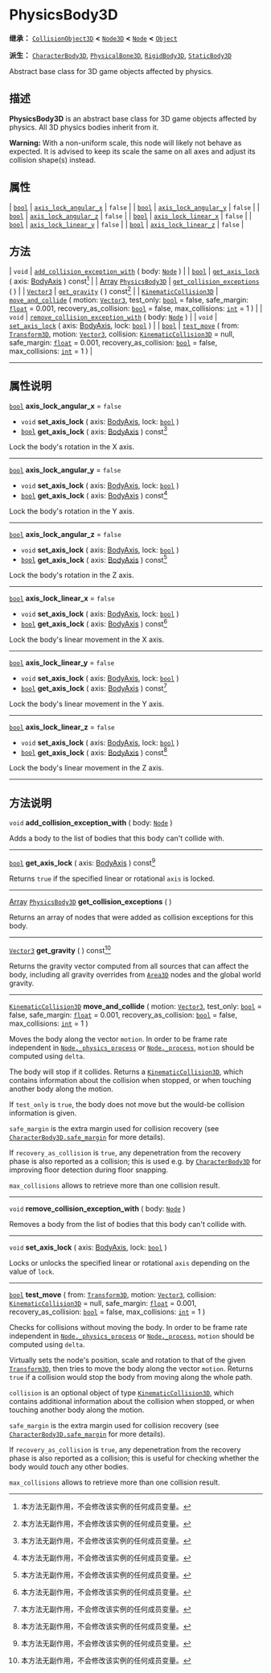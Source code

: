 <!-- ⚠ 请勿编辑本文件 ⚠ -->
<!-- 本文档使用脚本从 WeDot 引擎源码仓库生成。 -->
<!-- 生成脚本：https://github.com/WeDot-Engine/WeDot/tree/4.3/doc/tools/make_md.py； -->
<!-- 原文件：https://github.com/WeDot-Engine/WeDot/tree/4.3/doc/classes/PhysicsBody3D.xml。 -->

<div id="_class_physicsbody3d"></div>

# PhysicsBody3D

**继承：** [`CollisionObject3D`](class_collisionobject3d.md) **<** [`Node3D`](class_node3d.md) **<** [`Node`](class_node.md) **<** [`Object`](class_object.md)

**派生：** [`CharacterBody3D`](class_characterbody3d.md), [`PhysicalBone3D`](class_physicalbone3d.md), [`RigidBody3D`](class_rigidbody3d.md), [`StaticBody3D`](class_staticbody3d.md)

Abstract base class for 3D game objects affected by physics.

## 描述

**PhysicsBody3D** is an abstract base class for 3D game objects affected by physics. All 3D physics bodies inherit from it.

 **Warning:** With a non-uniform scale, this node will likely not behave as expected. It is advised to keep its scale the same on all axes and adjust its collision shape(s) instead.

## 属性

| [`bool`](class_bool.md) | [`axis_lock_angular_x`](#class_physicsbody3d_property_axis_lock_angular_x) | ``false`` |
| [`bool`](class_bool.md) | [`axis_lock_angular_y`](#class_physicsbody3d_property_axis_lock_angular_y) | ``false`` |
| [`bool`](class_bool.md) | [`axis_lock_angular_z`](#class_physicsbody3d_property_axis_lock_angular_z) | ``false`` |
| [`bool`](class_bool.md) | [`axis_lock_linear_x`](#class_physicsbody3d_property_axis_lock_linear_x)   | ``false`` |
| [`bool`](class_bool.md) | [`axis_lock_linear_y`](#class_physicsbody3d_property_axis_lock_linear_y)   | ``false`` |
| [`bool`](class_bool.md) | [`axis_lock_linear_z`](#class_physicsbody3d_property_axis_lock_linear_z)   | ``false`` |

## 方法

| `void`                                                            | [`add_collision_exception_with`](#class_physicsbody3d_method_add_collision_exception_with) ( body: [`Node`](class_node.md) )                                                                                                                                                                                                                                              |
| [`bool`](class_bool.md)                                           | [`get_axis_lock`](#class_physicsbody3d_method_get_axis_lock) ( axis: [BodyAxis](#enum_physicsserver3d_bodyaxis) ) const[^const]                                                                                                                                                                                                                                           |
| [Array](class_array.md) [`PhysicsBody3D`](class_physicsbody3d.md) | [`get_collision_exceptions`](#class_physicsbody3d_method_get_collision_exceptions) ( )                                                                                                                                                                                                                                                                                    |
| [`Vector3`](class_vector3.md)                                     | [`get_gravity`](#class_physicsbody3d_method_get_gravity) ( ) const[^const]                                                                                                                                                                                                                                                                                                |
| [`KinematicCollision3D`](class_kinematiccollision3d.md)           | [`move_and_collide`](#class_physicsbody3d_method_move_and_collide) ( motion: [`Vector3`](class_vector3.md), test_only: [`bool`](class_bool.md) = false, safe_margin: [`float`](class_float.md) = 0.001, recovery_as_collision: [`bool`](class_bool.md) = false, max_collisions: [`int`](class_int.md) = 1 )                                                               |
| `void`                                                            | [`remove_collision_exception_with`](#class_physicsbody3d_method_remove_collision_exception_with) ( body: [`Node`](class_node.md) )                                                                                                                                                                                                                                        |
| `void`                                                            | [`set_axis_lock`](#class_physicsbody3d_method_set_axis_lock) ( axis: [BodyAxis](#enum_physicsserver3d_bodyaxis), lock: [`bool`](class_bool.md) )                                                                                                                                                                                                                          |
| [`bool`](class_bool.md)                                           | [`test_move`](#class_physicsbody3d_method_test_move) ( from: [`Transform3D`](class_transform3d.md), motion: [`Vector3`](class_vector3.md), collision: [`KinematicCollision3D`](class_kinematiccollision3d.md) = null, safe_margin: [`float`](class_float.md) = 0.001, recovery_as_collision: [`bool`](class_bool.md) = false, max_collisions: [`int`](class_int.md) = 1 ) |

<!-- rst-class:: classref-section-separator -->

---

## 属性说明

<div id="_class_physicsbody3d_property_axis_lock_angular_x"></div>

[`bool`](class_bool.md) **axis_lock_angular_x** = ``false`` <div id="class_physicsbody3d_property_axis_lock_angular_x"></div>

- `void` **set_axis_lock** ( axis: [BodyAxis](#enum_physicsserver3d_bodyaxis), lock: [`bool`](class_bool.md) )
- [`bool`](class_bool.md) **get_axis_lock** ( axis: [BodyAxis](#enum_physicsserver3d_bodyaxis) ) const[^const]

Lock the body's rotation in the X axis.

<!-- rst-class:: classref-item-separator -->

---

<div id="_class_physicsbody3d_property_axis_lock_angular_y"></div>

[`bool`](class_bool.md) **axis_lock_angular_y** = ``false`` <div id="class_physicsbody3d_property_axis_lock_angular_y"></div>

- `void` **set_axis_lock** ( axis: [BodyAxis](#enum_physicsserver3d_bodyaxis), lock: [`bool`](class_bool.md) )
- [`bool`](class_bool.md) **get_axis_lock** ( axis: [BodyAxis](#enum_physicsserver3d_bodyaxis) ) const[^const]

Lock the body's rotation in the Y axis.

<!-- rst-class:: classref-item-separator -->

---

<div id="_class_physicsbody3d_property_axis_lock_angular_z"></div>

[`bool`](class_bool.md) **axis_lock_angular_z** = ``false`` <div id="class_physicsbody3d_property_axis_lock_angular_z"></div>

- `void` **set_axis_lock** ( axis: [BodyAxis](#enum_physicsserver3d_bodyaxis), lock: [`bool`](class_bool.md) )
- [`bool`](class_bool.md) **get_axis_lock** ( axis: [BodyAxis](#enum_physicsserver3d_bodyaxis) ) const[^const]

Lock the body's rotation in the Z axis.

<!-- rst-class:: classref-item-separator -->

---

<div id="_class_physicsbody3d_property_axis_lock_linear_x"></div>

[`bool`](class_bool.md) **axis_lock_linear_x** = ``false`` <div id="class_physicsbody3d_property_axis_lock_linear_x"></div>

- `void` **set_axis_lock** ( axis: [BodyAxis](#enum_physicsserver3d_bodyaxis), lock: [`bool`](class_bool.md) )
- [`bool`](class_bool.md) **get_axis_lock** ( axis: [BodyAxis](#enum_physicsserver3d_bodyaxis) ) const[^const]

Lock the body's linear movement in the X axis.

<!-- rst-class:: classref-item-separator -->

---

<div id="_class_physicsbody3d_property_axis_lock_linear_y"></div>

[`bool`](class_bool.md) **axis_lock_linear_y** = ``false`` <div id="class_physicsbody3d_property_axis_lock_linear_y"></div>

- `void` **set_axis_lock** ( axis: [BodyAxis](#enum_physicsserver3d_bodyaxis), lock: [`bool`](class_bool.md) )
- [`bool`](class_bool.md) **get_axis_lock** ( axis: [BodyAxis](#enum_physicsserver3d_bodyaxis) ) const[^const]

Lock the body's linear movement in the Y axis.

<!-- rst-class:: classref-item-separator -->

---

<div id="_class_physicsbody3d_property_axis_lock_linear_z"></div>

[`bool`](class_bool.md) **axis_lock_linear_z** = ``false`` <div id="class_physicsbody3d_property_axis_lock_linear_z"></div>

- `void` **set_axis_lock** ( axis: [BodyAxis](#enum_physicsserver3d_bodyaxis), lock: [`bool`](class_bool.md) )
- [`bool`](class_bool.md) **get_axis_lock** ( axis: [BodyAxis](#enum_physicsserver3d_bodyaxis) ) const[^const]

Lock the body's linear movement in the Z axis.

<!-- rst-class:: classref-section-separator -->

---

## 方法说明

<div id="_class_physicsbody3d_method_add_collision_exception_with"></div>

`void` **add_collision_exception_with** ( body: [`Node`](class_node.md) )<div id="class_physicsbody3d_method_add_collision_exception_with"></div>

Adds a body to the list of bodies that this body can't collide with.

<!-- rst-class:: classref-item-separator -->

---

<div id="_class_physicsbody3d_method_get_axis_lock"></div>

[`bool`](class_bool.md) **get_axis_lock** ( axis: [BodyAxis](#enum_physicsserver3d_bodyaxis) ) const[^const]<div id="class_physicsbody3d_method_get_axis_lock"></div>

Returns `true` if the specified linear or rotational `axis` is locked.

<!-- rst-class:: classref-item-separator -->

---

<div id="_class_physicsbody3d_method_get_collision_exceptions"></div>

[Array](class_array.md) [`PhysicsBody3D`](class_physicsbody3d.md) **get_collision_exceptions** ( )<div id="class_physicsbody3d_method_get_collision_exceptions"></div>

Returns an array of nodes that were added as collision exceptions for this body.

<!-- rst-class:: classref-item-separator -->

---

<div id="_class_physicsbody3d_method_get_gravity"></div>

[`Vector3`](class_vector3.md) **get_gravity** ( ) const[^const]<div id="class_physicsbody3d_method_get_gravity"></div>

Returns the gravity vector computed from all sources that can affect the body, including all gravity overrides from [`Area3D`](class_area3d.md) nodes and the global world gravity.

<!-- rst-class:: classref-item-separator -->

---

<div id="_class_physicsbody3d_method_move_and_collide"></div>

[`KinematicCollision3D`](class_kinematiccollision3d.md) **move_and_collide** ( motion: [`Vector3`](class_vector3.md), test_only: [`bool`](class_bool.md) = false, safe_margin: [`float`](class_float.md) = 0.001, recovery_as_collision: [`bool`](class_bool.md) = false, max_collisions: [`int`](class_int.md) = 1 )<div id="class_physicsbody3d_method_move_and_collide"></div>

Moves the body along the vector `motion`. In order to be frame rate independent in [`Node._physics_process`](#class_node_private_method__physics_process) or [`Node._process`](#class_node_private_method__process), `motion` should be computed using `delta`.

The body will stop if it collides. Returns a [`KinematicCollision3D`](class_kinematiccollision3d.md), which contains information about the collision when stopped, or when touching another body along the motion.

If `test_only` is `true`, the body does not move but the would-be collision information is given.

 `safe_margin` is the extra margin used for collision recovery (see [`CharacterBody3D.safe_margin`](#class_characterbody3d_property_safe_margin) for more details).

If `recovery_as_collision` is `true`, any depenetration from the recovery phase is also reported as a collision; this is used e.g. by [`CharacterBody3D`](class_characterbody3d.md) for improving floor detection during floor snapping.

 `max_collisions` allows to retrieve more than one collision result.

<!-- rst-class:: classref-item-separator -->

---

<div id="_class_physicsbody3d_method_remove_collision_exception_with"></div>

`void` **remove_collision_exception_with** ( body: [`Node`](class_node.md) )<div id="class_physicsbody3d_method_remove_collision_exception_with"></div>

Removes a body from the list of bodies that this body can't collide with.

<!-- rst-class:: classref-item-separator -->

---

<div id="_class_physicsbody3d_method_set_axis_lock"></div>

`void` **set_axis_lock** ( axis: [BodyAxis](#enum_physicsserver3d_bodyaxis), lock: [`bool`](class_bool.md) )<div id="class_physicsbody3d_method_set_axis_lock"></div>

Locks or unlocks the specified linear or rotational `axis` depending on the value of `lock`.

<!-- rst-class:: classref-item-separator -->

---

<div id="_class_physicsbody3d_method_test_move"></div>

[`bool`](class_bool.md) **test_move** ( from: [`Transform3D`](class_transform3d.md), motion: [`Vector3`](class_vector3.md), collision: [`KinematicCollision3D`](class_kinematiccollision3d.md) = null, safe_margin: [`float`](class_float.md) = 0.001, recovery_as_collision: [`bool`](class_bool.md) = false, max_collisions: [`int`](class_int.md) = 1 )<div id="class_physicsbody3d_method_test_move"></div>

Checks for collisions without moving the body. In order to be frame rate independent in [`Node._physics_process`](#class_node_private_method__physics_process) or [`Node._process`](#class_node_private_method__process), `motion` should be computed using `delta`.

Virtually sets the node's position, scale and rotation to that of the given [`Transform3D`](class_transform3d.md), then tries to move the body along the vector `motion`. Returns `true` if a collision would stop the body from moving along the whole path.

 `collision` is an optional object of type [`KinematicCollision3D`](class_kinematiccollision3d.md), which contains additional information about the collision when stopped, or when touching another body along the motion.

 `safe_margin` is the extra margin used for collision recovery (see [`CharacterBody3D.safe_margin`](#class_characterbody3d_property_safe_margin) for more details).

If `recovery_as_collision` is `true`, any depenetration from the recovery phase is also reported as a collision; this is useful for checking whether the body would *touch* any other bodies.

 `max_collisions` allows to retrieve more than one collision result.

[^virtual]: 本方法通常需要用户覆盖才能生效。
[^const]: 本方法无副作用，不会修改该实例的任何成员变量。
[^vararg]: 本方法除了能接受在此处描述的参数外，还能够继续接受任意数量的参数。
[^constructor]: 本方法用于构造某个类型。
[^static]: 调用本方法无需实例，可直接使用类名进行调用。
[^operator]: 本方法描述的是使用本类型作为左操作数的有效运算符。
[^bitfield]: 这个值是由下列位标志构成位掩码的整数。
[^void]: 无返回值。
